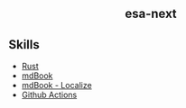 <div align="center">
  <h2>esa-next</h2>
</div>

## Skills

- [Rust](https://www.rust-lang.org/)
- [mdBook](https://github.com/rust-lang/mdBook)
- [mdBook - Localize](https://github.com/rust-lang/mdBook/issues/5)
- [Github Actions](https://docs.github.com/ja/actions/language-and-framework-guides/using-nodejs-with-github-actions)
